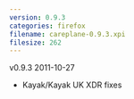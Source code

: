 ```yaml
---
version: 0.9.3
categories: firefox
filename: careplane-0.9.3.xpi
filesize: 262
---
```

v0.9.3 2011-10-27
* Kayak/Kayak UK XDR fixes

